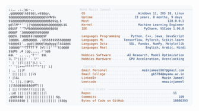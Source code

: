 <picture>
  <source srcset="https://raw.githubusercontent.com/mmazinjameel/mmazinjameel/main/dark_mode.svg?v=1752481017" media="(prefers-color-scheme: dark)">
  <img src="https://raw.githubusercontent.com/mmazinjameel/mmazinjameel/main/light_mode.svg?v=1752481017">
</picture>
